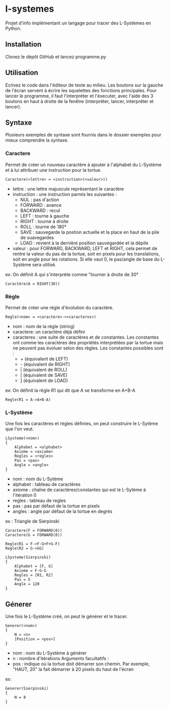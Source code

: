# l-systemes
Projet d'info implémentant un langage pour tracer des L-Systèmes en Python.
## Installation
Clonez le dépôt GitHub et lancez programme.py
## Utilisation
Ecrivez le code dans l'éditeur de texte au milieu. Les boutons sur la gauche de l'écran servent à écrire les squelettes des fonctions principales. Pour lancer le programme, il faut l'interpréter et l'éxecuter, avec l'aide des 3 boutons en haut à droite de la fenêtre (interpréter, lancer, interpréter et lancer).
## Syntaxe
Plusieurs exemples de syntaxe sont fournis dans le dossier exemples pour mieux comprendre la syntaxe.

### Caractere
Permet de créer un nouveau caractère à ajouter à l'alphabet du L-Système et à lui attribuer une instruction pour la tortue.
```
Caractere(<lettre> = <instruction>(<valeur>))
```
* lettre : une lettre majuscule représentant le caractère
* instruction : une instruction parmis les suivantes :
    * NUL : pas d'action
    * FORWARD : avance
    * BACKWARD : recul
    * LEFT : tourne à gauche
    * RIGHT : tourne à droite
    * ROLL : tourne de 180°
    * SAVE : sauvegarde la postion actuelle et la place en haut de la pile de suavegardes
    * LOAD : revient à la dernière position sauvegardée et la dépile
* valeur : pour FORWARD, BACKWARD, LEFT et RIGHT, cela permet de rentre la valeur du pas de la tortue, soit en pixels pour les translations, soit en angle pour les rotations. Si elle vaut 0, le pas/angle de base du L-Système sera utilisé.

ex: On définit A qui s'interpréte comme "tourner à droite de 30°
```
Caractère(A = RIGHT(30))
```

### Règle
Permet de créer une règle d'évolution du caractère.
```
Regle(<nom> = <caractere>-><caracteres>)
```
* nom : nom de la règle (string)
* caractere: un caractère déjà défini
* caracteres : une suite de caractères et de constantes. Les constantes ont comme les caractères des propriétés interprétées par la tortue mais ne peuvent pas évoluer selon des règles. Les constantes possibles sont :
    * \+ (équivalent de LEFT)
    * \- (équivalent de RIGHT)
    * | (équivalent de ROLL)
    * [ (équivalent de SAVE)
    * ] (équivalent de LOAD)

ex: On définit la règle R1 qui dit que A se transforme en A+B-A
```
Regle(R1 = A->A+B-A)
```

### L-Système
Une fois les caractères et règles définies, on peut construire le L-Sytème que l'on veut.

```
LSysteme(<nom>)
{
	Alphabet = <alphabet>
	Axiome = <axiome>
	Regles = <regles>
	Pas = <pas>
	Angle = <angle>
}
```
* nom : nom du L-Sytème
* alphabet : tableau de caractères
* axiome : chaîne de caractères/constantes qui est le L-Sytème à l'itération 0
* regles : tableau de regles
* pas : pas par défaut de la tortue en pixels
* angles : angle par défaut de la tortue en degrés

ex : Triangle de Sierpinski
```
Caractere(F = FORWARD(0))
Caractere(G = FORWARD(0))

Regle(R1 = F->F-G+F+G-F)
Regle(R2 = G->GG)

LSysteme(Sierpinski)
{
	Alphabet = [F, G]
	Axiome = F-G-G
	Regles = [R1, R2]
	Pas = 5
	Angle = 120
}
```

## Génerer
Une fois le L-Système créé, on peut le générer et le tracer.

```
Generer(<nom>)
{
    N = <n>
    [Position = <pos>]
}
```
* nom : nom du L-Système à générer
* n : nombre d'itérations
Arguments facultatifs :
* pos : indique où la tortue doit démarrer son chemin. Par exemple, "HAUT, 20" la fait démarrer à 20 pixels du haut de l'écran

ex:
```
Generer(Sierpinski)
{
	N = 8
}
```